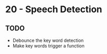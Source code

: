# 20 - Speech Detection

## TODO
* Debounce the key word detection
* Make key words trigger a function